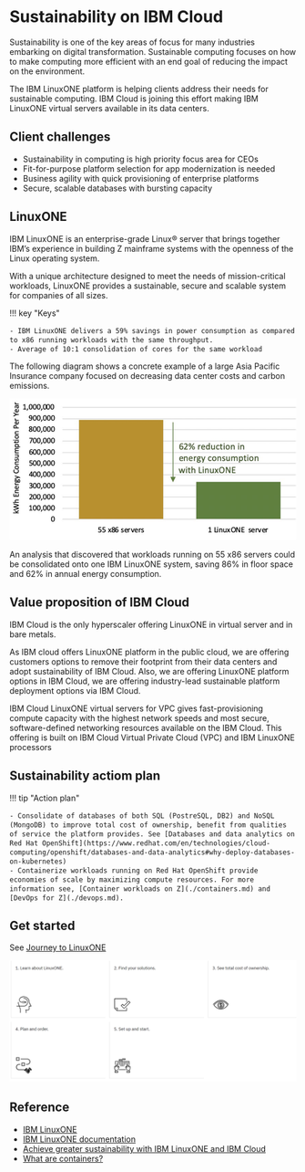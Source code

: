 # Sustainability on IBM Cloud

Sustainability is one of the key areas of focus for many industries embarking on digital transformation. Sustainable computing focuses on how to make computing more efficient with an end goal of reducing the impact on the environment.

The IBM LinuxONE platform is helping clients address their needs for sustainable computing. IBM Cloud is joining this effort making IBM LinuxONE virtual servers available in its data centers.

## Client challenges

- Sustainability in computing is high priority focus area for CEOs
- Fit-for-purpose platform selection for app modernization is needed
- Business agility with quick provisioning of enterprise platforms
- Secure, scalable databases with bursting capacity

## LinuxONE

IBM LinuxONE is an enterprise-grade Linux® server that brings together IBM’s experience in building Z mainframe systems with the openness of the Linux operating system.

With a unique architecture designed to meet the needs of mission-critical workloads, LinuxONE provides a sustainable, secure and scalable system for companies of all sizes.

!!! key "Keys"

    - IBM LinuxONE delivers a 59% savings in power consumption as compared to x86 running workloads with the same throughput.
    - Average of 10:1 consolidation of cores for the same workload

The following diagram shows a concrete example of a large Asia Pacific Insurance company focused on decreasing data center costs and carbon emissions. 

![sustainability](./media/linuxone-sustainability.png)

An analysis that discovered that workloads running on 55 x86 servers could be consolidated onto one IBM LinuxONE system, saving 86% in floor space and 62% in annual energy consumption.

## Value proposition of IBM Cloud

IBM Cloud is the only hyperscaler offering LinuxONE in virtual server and in bare metals.

As IBM cloud offers LinuxONE platform in the public cloud, we are offering customers options to 
remove their footprint from their data centers and adopt sustainability of IBM Cloud. Also, we are 
offering LinuxONE platform options in IBM Cloud, we are offering industry-lead sustainable 
platform deployment options via IBM Cloud.

IBM Cloud LinuxONE virtual servers for VPC gives fast-provisioning compute capacity with the highest 
network speeds and most secure, software-defined networking resources available on the IBM Cloud. 
This offering is built on IBM Cloud Virtual Private Cloud (VPC) and IBM LinuxONE processors

## Sustainability actiom plan

!!! tip "Action plan"

    - Consolidate of databases of both SQL (PostreSQL, DB2) and NoSQL (MongoDB) to improve total cost of ownership, benefit from qualities of service the platform provides. See [Databases and data analytics on Red Hat OpenShift](https://www.redhat.com/en/technologies/cloud-computing/openshift/databases-and-data-analytics#why-deploy-databases-on-kubernetes)
    - Containerize workloads running on Red Hat OpenShift provide economies of scale by maximizing compute resources. For more information see, [Container workloads on Z](./containers.md) and [DevOps for Z](./devops.md).

## Get started

See [Journey to LinuxONE](https://www.ibm.com/support/z-content-solutions/journey-to-linuxone/)

[![linuxone](./media/linuxone.png)](https://www.ibm.com/support/z-content-solutions/journey-to-linuxone/)

## Reference

- [IBM LinuxONE](https://www.ibm.com/linuxone)
- [IBM LinuxONE documentation](https://www.ibm.com/docs/en/systems-hardware/linuxone)
- [Achieve greater sustainability with IBM LinuxONE and IBM Cloud](https://www.ibm.com/downloads/cas/K8KYXRQG)
- [What are containers?](https://www.ibm.com/topics/containers)